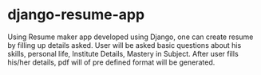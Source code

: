 # django-resume-app

Using Resume maker app developed using Django, one can create resume by filling up details asked.
User will be asked basic questions about his skills, personal life, Institute Details, Mastery in Subject.
After user fills his/her details, pdf will of pre defined format will be generated.
